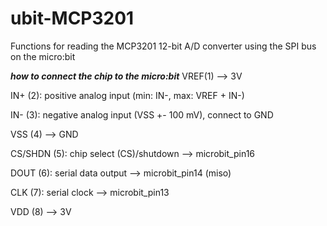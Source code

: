 # ubit-MCP3201
Functions for reading the MCP3201 12-bit A/D converter using the SPI bus on the micro:bit

***how to connect the chip to the micro:bit***
VREF(1) --> 3V

IN+ (2): positive analog input (min: IN-, max: VREF + IN-)

IN- (3): negative analog input (VSS +- 100 mV), connect to GND

VSS (4) --> GND

CS/SHDN (5): chip select (CS)/shutdown --> microbit_pin16

DOUT (6): serial data output --> microbit_pin14 (miso)

CLK (7): serial clock --> microbit_pin13

VDD (8) --> 3V
